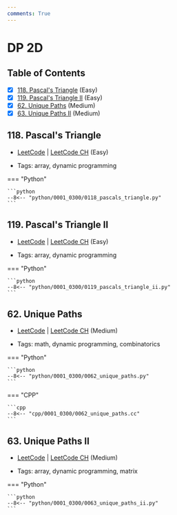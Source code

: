 ```yaml
---
comments: True
---
```


# DP 2D

## Table of Contents

- [x] [118. Pascal's Triangle](https://leetcode.cn/problems/pascals-triangle/) (Easy)
- [x] [119. Pascal's Triangle II](https://leetcode.cn/problems/pascals-triangle-ii/) (Easy)
- [x] [62. Unique Paths](https://leetcode.cn/problems/unique-paths/) (Medium)
- [x] [63. Unique Paths II](https://leetcode.cn/problems/unique-paths-ii/) (Medium)

## 118. Pascal's Triangle

-   [LeetCode](https://leetcode.com/problems/pascals-triangle/) | [LeetCode CH](https://leetcode.cn/problems/pascals-triangle/) (Easy)

-   Tags: array, dynamic programming

=== "Python"

    ```python
    --8<-- "python/0001_0300/0118_pascals_triangle.py"
    ```



## 119. Pascal's Triangle II

-   [LeetCode](https://leetcode.com/problems/pascals-triangle-ii/) | [LeetCode CH](https://leetcode.cn/problems/pascals-triangle-ii/) (Easy)

-   Tags: array, dynamic programming

=== "Python"

    ```python
    --8<-- "python/0001_0300/0119_pascals_triangle_ii.py"
    ```



## 62. Unique Paths

-   [LeetCode](https://leetcode.com/problems/unique-paths/) | [LeetCode CH](https://leetcode.cn/problems/unique-paths/) (Medium)

-   Tags: math, dynamic programming, combinatorics

=== "Python"

    ```python
    --8<-- "python/0001_0300/0062_unique_paths.py"
    ```


=== "CPP"

    ```cpp
    --8<-- "cpp/0001_0300/0062_unique_paths.cc"
    ```



## 63. Unique Paths II

-   [LeetCode](https://leetcode.com/problems/unique-paths-ii/) | [LeetCode CH](https://leetcode.cn/problems/unique-paths-ii/) (Medium)

-   Tags: array, dynamic programming, matrix

=== "Python"

    ```python
    --8<-- "python/0001_0300/0063_unique_paths_ii.py"
    ```
